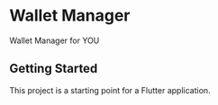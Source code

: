 # Wallet Manager

Wallet Manager for YOU

## Getting Started

This project is a starting point for a Flutter application.
